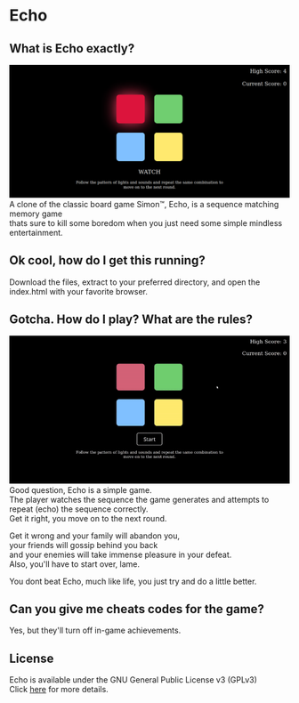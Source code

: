 # Echo

## What is Echo exactly?

![Screenshot](screenshots/screenshot1.png)
A clone of the classic board game Simon&trade;, Echo, is a sequence matching memory game   
thats sure to kill some boredom when you just need some simple 
mindless entertainment.  

## Ok cool, how do I get this running?

Download the files, extract to your preferred directory, and open the index.html with your favorite browser.

## Gotcha. How do I play? What are the rules? 

![Demo](screenshots/Echo-demo.gif)  
Good question, Echo is a simple game.   
The player watches the sequence the game generates and attempts to  
repeat (echo) the sequence correctly.  
Get it right, you move on to the next round.

Get it wrong and your family will abandon you,  
your friends will gossip behind you back  
and your enemies will take immense pleasure in your defeat.  
Also, you'll have to start over, lame.

You dont beat Echo, much like life, you just try and do a little better.

## Can you give me cheats codes for the game?

Yes, but they'll turn off in-game achievements.

## License

Echo is available under the GNU General Public License v3 (GPLv3)  
Click [here](https://github.com/syst3m-failur3/Echo/blob/main/LICENSE) for more details.


